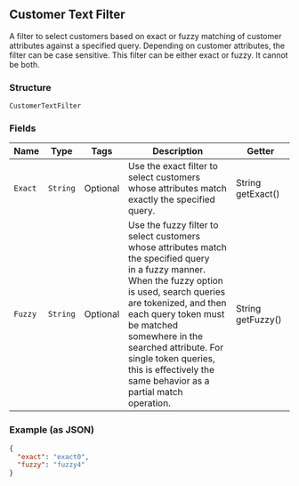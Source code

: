 ## Customer Text Filter

A filter to select customers based on exact or fuzzy matching of
customer attributes against a specified query. Depending on customer attributes, 
the filter can be case sensitive. This filter can be either exact or fuzzy. It cannot be both.

### Structure

`CustomerTextFilter`

### Fields

| Name | Type | Tags | Description | Getter |
|  --- | --- | --- | --- | --- |
| `Exact` | `String` | Optional | Use the exact filter to select customers whose attributes match exactly the specified query. | String getExact() |
| `Fuzzy` | `String` | Optional | Use the fuzzy filter to select customers whose attributes match the specified query <br>in a fuzzy manner. When the fuzzy option is used, search queries are tokenized, and then <br>each query token must be matched somewhere in the searched attribute. For single token queries, <br>this is effectively the same behavior as a partial match operation. | String getFuzzy() |

### Example (as JSON)

```json
{
  "exact": "exact0",
  "fuzzy": "fuzzy4"
}
```


